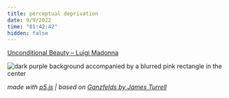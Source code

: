 ```yaml
---
title: perceptual deprivation
date: 9/9/2022
time: "01:42:42"
hidden: false
---
```


[Unconditional Beauty – Luigi Madonna](https://open.spotify.com/track/6OtbkUGEyNg4NcCMZXE0Kr?si=92d1e2a3893c4667)

![dark purple background accompanied by a blurred pink rectangle in the center](/images/ganzfeld-01.png)

_made with [p5.js](https://p5js.org) | based on [Ganzfelds by James Turrell](https://jamesturrell.com/work/type/ganzfeld/)_
